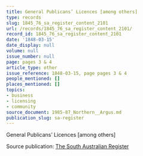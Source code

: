 ```yaml
---
title: General Publicans’ Licences [among others]
type: records
slug: 1845_76_sa_register_content_2101
url: /records/1845_76_sa_register_content_2101/
record_id: 1845_76_sa_register_content_2101
date: '1848-03-15'
date_display: null
volume: null
issue_number: null
page: pages 3 & 4
article_type: other
issue_reference: 1848-03-15, page pages 3 & 4
people_mentioned: []
places_mentioned: []
topics:
- business
- licensing
- community
source_document: 1985-87_Northern__Argus.md
publication_slug: sa-register
---
```


General Publicans’ Licences [among others]

Source publication: [The South Australian Register](/publications/sa-register/)
